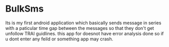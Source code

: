 # BulkSms
Its is my first android application which basically sends message in series with a paticular time gap between the messages so that they don't get unfollow TRAI guidlines.
this app for doesnot have error analysis done so if u dont enter any feild or something app may crash.
